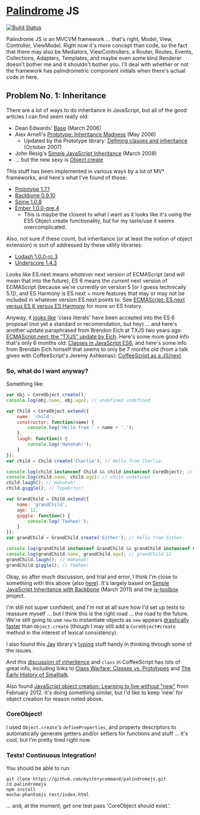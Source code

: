 # [Palindrome](http://en.wikipedia.org/wiki/Palindrome) JS

[![Build Status](https://travis-ci.org/mysterycommand/palindromejs.png?branch=master)](https://travis-ci.org/mysterycommand/palindromejs)

Palindrome JS is an MVCVM framework … that's right, Model, View, Controller, ViewModel. Right now it's more concept than code, so the fact that there may also be Mediators, ViewControllers, a Router, Routes, Events, Collections, Adapters, Templates, and maybe even some kind Renderer doesn't bother me and it shouldn't bother you. I'll deal with whether or not the framework has palindrometric component initials when there's actual code in here.

## Problem No. 1: Inheritance

There are a lot of ways to do inheritance in JavaScript, but all of the good articles I can find seem really old:

* Dean Edwards' [Base](http://dean.edwards.name/weblog/2006/03/base/) (March 2006)
* Alex Arnell's [Prototype: Inheritance Madness](http://alternateidea.com/blog/articles/2006/05/23/prototype-inheritance-madness) (May 2006)
    * Updated by the Prototype library: [Defining classes and inheritance](http://prototypejs.org/learn/class-inheritance) (October 2007)
* John Resig's [Simple JavaScript Inheritance](http://ejohn.org/blog/simple-javascript-inheritance/) (March 2008)
* … but the new sexy is [Object.create](https://developer.mozilla.org/en-US/docs/JavaScript/Reference/Global_Objects/Object/create)

This stuff has been implemented in various ways by a lot of MV\* frameworks, and here's what I've found of those:

* [Prototype 1.7.1](https://github.com/sstephenson/prototype/blob/1.7.1/src/prototype/lang/class.js#L1)
* [Backbone 0.9.10](https://github.com/documentcloud/backbone/blob/0.9.10/backbone.js#L234)
* [Spine 1.0.8](https://github.com/maccman/spine/blob/v1.0.8/lib/spine.js#L95)
* [Ember 1.0.0-pre.4](https://github.com/emberjs/ember.js/blob/v1.0.0-pre.4/packages/ember-runtime/lib/system/core_object.js#L337)
    * This is maybe the closest to what I want as it looks like it's using the ES5 Object.create functionality, but for my taste/use it seems overcomplicated.

Also, not sure if these count, but inheritance (or at least the notion of object extension) is sort of addressed by these utility libraries:

* [Lodash 1.0.0-rc.3](https://github.com/bestiejs/lodash/blob/v1.0.0-rc.3/lodash.js#L813)
* [Underscore 1.4.3](https://github.com/documentcloud/underscore/blob/1.4.3/underscore.js#L763)

Looks like ES.next means _whatever_ next version of ECMAScript (and will mean that into the future), ES 6 means the _current_ next version of ECMAScript (because we're currently on version 5 [or I guess technically 5.1]), and ES Harmony is ES.next + more features that may or may not be included in whatever version ES.next points to. See [ECMAScript: ES.next versus ES 6 versus ES Harmony](http://www.2ality.com/2011/06/ecmascript.html) for more on ES history.

Anyway, it [looks like](http://wiki.ecmascript.org/doku.php?id=harmony:classes) 'class literals' have been accepted into the ES 6 proposal (not yet a standard or recomendation, but hey) … and here's another update paraphrased from Brendon Eich at TXJS two years ago: [ECMAScript.next: the “TXJS” update by Eich](http://www.2ality.com/2011/06/esnext-txjs.html). Here's some more good info that's only 6 months old: [Classes in JavaScript ES6](http://h3manth.com/content/classes-javascript-es6), and here's some info from Brendan Eich himself that seems to only be 7 months old (from a talk given with CoffeeScript's Jeremy Ashkenas): [CoffeeScript as a JS/next](http://brendaneich.com/tag/javascript-ecmascript-harmony-coffeescript/).

### So, what do I want anyway?

Something like:

```javascript
var obj = CoreObject.create();
console.log(obj.name, obj.age); // undefined undefined

var Child = CoreObject.extend({
    name: 'child',
    constructor: function(name) {
        console.log('Hello from ' + name + '.');
    },
    laugh: function() {
        console.log('Hahahah!');
    }
});
var child = Child.create('Charlie'); // Hello from Charlie.

console.log(child instanceof Child && child instanceof CoreObject); // true
console.log(child.name, child.age); // child undefined
child.laugh(); // Hahahah!
child.giggle(); // TypeError!

var GrandChild = Child.extend({
    name: 'grandChild',
    age: 12,
    giggle: function() {
        console.log('Teehee!');
    }
});
var grandChild = GrandChild.create('Esther'); // Hello from Esther.

console.log(grandChild instanceof GrandChild && grandChild instanceof Child && grandChild instanceof CoreObject); // true
console.log(grandChild.name, grandChild.age); // grandChild 12
grandChild.laugh(); // Hahahah!
grandChild.giggle(); // Teehee!
```

Okay, so after much discussion, and trial and error, I think I'm close to something with this above (also [here](https://github.com/mysterycommand/palindromejs/blob/master/app/js/main.js)). It's largely based on [Simple JavaScript Inheritance with Backbone](http://blog.usefunnel.com/2011/03/js-inheritance-with-backbone/) (March 2011) and the [js-toolbox](https://github.com/jimmydo/js-toolbox) project.

I'm still not super confident, and I'm not at all sure how I'd set up tests to reassure myself … but I think this is the right road … the road to the future. We're still going to use `new` to instantiate objects as `new` appears [drastically faster](http://jsperf.com/object-create-vs-constructor-vs-object-literal/7) than `Object.create` (though I may still add a `CoreObject#create` method in the interest of lexical consistency).

I also found this [Jay](https://github.com/incrementalco/jay) library's [typing](https://github.com/incrementalco/jay/blob/master/src/typing.js) stuff handy in thinking through some of the issues.

And this [discussion of inheritence](https://github.com/jashkenas/coffee-script/issues/242) and `class` in CoffeeScript has lots of great info, including links to [Class Warfare: Classes vs. Prototypes](http://www.laputan.org/reflection/warfare.html) and [The Early History of Smalltalk](http://jashkenas.s3.amazonaws.com/misc/Smallhistory.pdf).

Also found [JavaScript object creation: Learning to live without "new"](http://www.adobe.com/devnet/html5/articles/javascript-object-creation.html) from February 2012. It's doing something similar, but I'd like to keep 'new' for object creation for reason noted above.

### CoreObject!

I used `Object.create`'s `defineProperties`, and property descriptors to automatically generate getters and/or setters for functions and stuff … it's cool, but I'm pretty tired right now.

### Tests! Continuous Integration!

You should be able to run:
```
git clone https://github.com/mysterycommand/palindromejs.git
cd palindromejs
npm install
mocha-phantomjs test/index.html
```

… and, at the moment, get one test pass 'CoreObject should exist.'.
